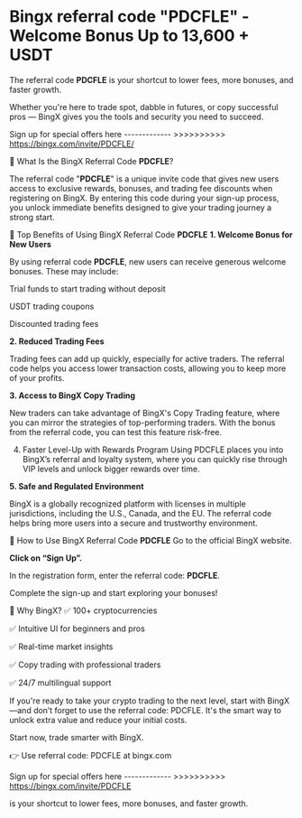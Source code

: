 # Bingx referral code "PDCFLE" - Welcome Bonus Up to 13,600 + USDT


The referral code **PDCFLE** is your shortcut to lower fees, more bonuses, and faster growth.


Whether you're here to trade spot, dabble in futures, or copy successful pros — BingX gives you the tools and security you need to succeed. 


Sign up for special offers here  ------------- >>>>>>>>>>  https://bingx.com/invite/PDCFLE/


🔑 What Is the BingX Referral Code **PDCFLE**?

The referral code "**PDCFLE**" is a unique invite code that gives new users access to exclusive rewards, bonuses, and trading fee discounts when registering on BingX. By entering this code during your sign-up process, you unlock immediate benefits designed to give your trading journey a strong start.

🚀 Top Benefits of Using BingX Referral Code **PDCFLE**
**1. Welcome Bonus for New Users**

By using referral code **PDCFLE**, new users can receive generous welcome bonuses. These may include:

Trial funds to start trading without deposit

USDT trading coupons

Discounted trading fees

**2. Reduced Trading Fees**

Trading fees can add up quickly, especially for active traders. The referral code helps you access lower transaction costs, allowing you to keep more of your profits.

**3. Access to BingX Copy Trading**

New traders can take advantage of BingX's Copy Trading feature, where you can mirror the strategies of top-performing traders. With the bonus from the referral code, you can test this feature risk-free.

4. Faster Level-Up with Rewards Program
Using PDCFLE places you into BingX’s referral and loyalty system, where you can quickly rise through VIP levels and unlock bigger rewards over time.

**5. Safe and Regulated Environment**

BingX is a globally recognized platform with licenses in multiple jurisdictions, including the U.S., Canada, and the EU. The referral code helps bring more users into a secure and trustworthy environment.

📝 How to Use BingX Referral Code **PDCFLE**
Go to the official BingX website.

**Click on “Sign Up”.**

In the registration form, enter the referral code: **PDCFLE**.

Complete the sign-up and start exploring your bonuses!

🎯 Why BingX?
✅ 100+ cryptocurrencies

✅ Intuitive UI for beginners and pros

✅ Real-time market insights

✅ Copy trading with professional traders

✅ 24/7 multilingual support


If you're ready to take your crypto trading to the next level, start with BingX—and don’t forget to use the referral code: PDCFLE. It's the smart way to unlock extra value and reduce your initial costs.

Start now, trade smarter with BingX.

👉 Use referral code: PDCFLE at bingx.com


Sign up for special offers here  ------------- >>>>>>>>>>  https://bingx.com/invite/PDCFLE

is your shortcut to lower fees, more bonuses, and faster growth.

